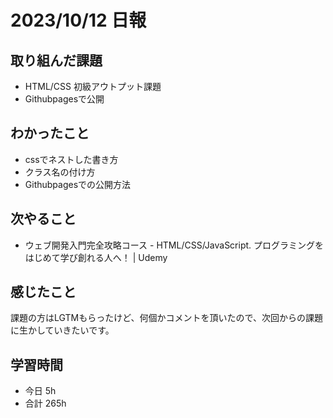 # 2023/10/12 日報

## 取り組んだ課題
- HTML/CSS 初級アウトプット課題
- Githubpagesで公開

## わかったこと
- cssでネストした書き方
- クラス名の付け方
- Githubpagesでの公開方法

## 次やること
- ウェブ開発入門完全攻略コース - HTML/CSS/JavaScript. プログラミングをはじめて学び創れる人へ！ | Udemy

## 感じたこと
課題の方はLGTMもらったけど、何個かコメントを頂いたので、次回からの課題に生かしていきたいです。

## 学習時間
- 今日 5h
- 合計 265h
